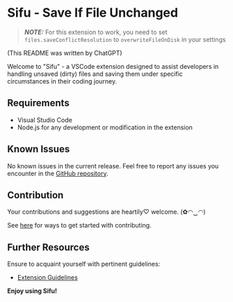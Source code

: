 # Sifu - Save If File Unchanged

> **_NOTE:_** For this extension to work, you need to set `files.saveConflictResolution` to `overwriteFileOnDisk` in your settings

(This README was written by ChatGPT)

Welcome to "Sifu" - a VSCode extension designed to assist developers in handling unsaved (dirty) files and saving them under specific circumstances in their coding journey.

## Requirements

- Visual Studio Code
- Node.js for any development or modification in the extension

## Known Issues

No known issues in the current release. Feel free to report any issues you encounter in the [GitHub repository](https://github.com/tiuweehan/sifu).

## Contribution

Your contributions and suggestions are heartily♡ welcome. (✿◠‿◠)

See [here](https://github.com/tiuweehan/sifu/CONTRIBUTING.md) for ways to get started with contributing.

## Further Resources
Ensure to acquaint yourself with pertinent guidelines:
- [Extension Guidelines](https://code.visualstudio.com/api/references/extension-guidelines)

**Enjoy using Sifu!**
